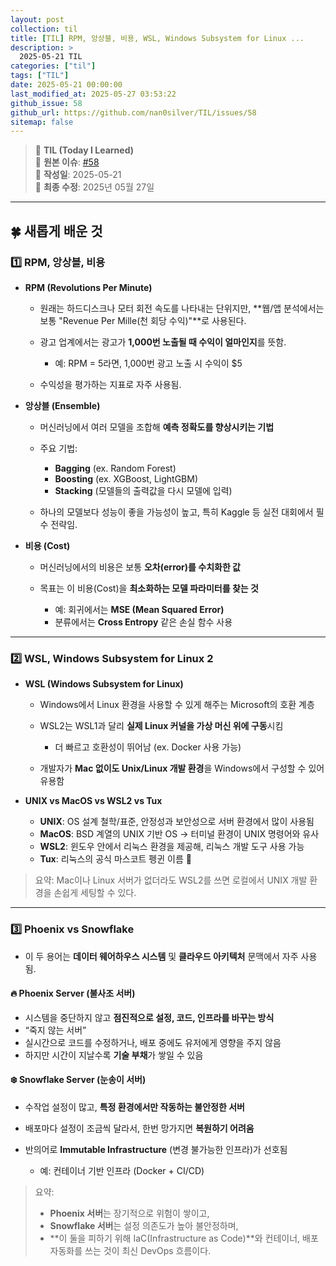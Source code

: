 ```yaml
---
layout: post
collection: til
title: [TIL] RPM, 앙상블, 비용, WSL, Windows Subsystem for Linux ...
description: >
  2025-05-21 TIL
categories: ["til"]
tags: ["TIL"]
date: 2025-05-21 00:00:00
last_modified_at: 2025-05-27 03:53:22
github_issue: 58
github_url: https://github.com/nan0silver/TIL/issues/58
sitemap: false
---
```


> 📝 **TIL (Today I Learned)**  
> 🔗 **원본 이슈**: [#58](https://github.com/nan0silver/TIL/issues/58)  
> 📅 **작성일**: 2025-05-21  
> 🔄 **최종 수정**: 2025년 05월 27일

---

## 🍀 새롭게 배운 것

### 1️⃣ **RPM, 앙상블, 비용**

- **RPM (Revolutions Per Minute)**

  - 원래는 하드디스크나 모터 회전 속도를 나타내는 단위지만, \*\*웹/앱 분석에서는 보통 "Revenue Per Mille(천 회당 수익)"\*\*로 사용된다.
  - 광고 업계에서는 광고가 **1,000번 노출될 때 수익이 얼마인지**를 뜻함.

    - 예: RPM = 5라면, 1,000번 광고 노출 시 수익이 \$5

  - 수익성을 평가하는 지표로 자주 사용됨.

- **앙상블 (Ensemble)**

  - 머신러닝에서 여러 모델을 조합해 **예측 정확도를 향상시키는 기법**
  - 주요 기법:

    - **Bagging** (ex. Random Forest)
    - **Boosting** (ex. XGBoost, LightGBM)
    - **Stacking** (모델들의 출력값을 다시 모델에 입력)

  - 하나의 모델보다 성능이 좋을 가능성이 높고, 특히 Kaggle 등 실전 대회에서 필수 전략임.

- **비용 (Cost)**

  - 머신러닝에서의 비용은 보통 **오차(error)를 수치화한 값**
  - 목표는 이 비용(Cost)을 **최소화하는 모델 파라미터를 찾는 것**

    - 예: 회귀에서는 **MSE (Mean Squared Error)**
    - 분류에서는 **Cross Entropy** 같은 손실 함수 사용

---

### 2️⃣ **WSL, Windows Subsystem for Linux 2**

- **WSL (Windows Subsystem for Linux)**

  - Windows에서 Linux 환경을 사용할 수 있게 해주는 Microsoft의 호환 계층
  - WSL2는 WSL1과 달리 **실제 Linux 커널을 가상 머신 위에 구동**시킴

    - 더 빠르고 호환성이 뛰어남 (ex. Docker 사용 가능)

  - 개발자가 **Mac 없이도 Unix/Linux 개발 환경**을 Windows에서 구성할 수 있어 유용함

- **UNIX vs MacOS vs WSL2 vs Tux**

  - **UNIX**: OS 설계 철학/표준, 안정성과 보안성으로 서버 환경에서 많이 사용됨
  - **MacOS**: BSD 계열의 UNIX 기반 OS → 터미널 환경이 UNIX 명령어와 유사
  - **WSL2**: 윈도우 안에서 리눅스 환경을 제공해, 리눅스 개발 도구 사용 가능
  - **Tux**: 리눅스의 공식 마스코트 펭귄 이름 🐧

> 요약: Mac이나 Linux 서버가 없더라도 WSL2를 쓰면 로컬에서 UNIX 개발 환경을 손쉽게 세팅할 수 있다.

---

### 3️⃣ **Phoenix vs Snowflake**

- 이 두 용어는 **데이터 웨어하우스 시스템** 및 **클라우드 아키텍처** 문맥에서 자주 사용됨.

#### 🔥 Phoenix Server (불사조 서버)

- 시스템을 중단하지 않고 **점진적으로 설정, 코드, 인프라를 바꾸는 방식**
- “죽지 않는 서버”
- 실시간으로 코드를 수정하거나, 배포 중에도 유저에게 영향을 주지 않음
- 하지만 시간이 지날수록 **기술 부채**가 쌓일 수 있음

#### ❄️ Snowflake Server (눈송이 서버)

- 수작업 설정이 많고, **특정 환경에서만 작동하는 불안정한 서버**
- 배포마다 설정이 조금씩 달라서, 한번 망가지면 **복원하기 어려움**
- 반의어로 **Immutable Infrastructure** (변경 불가능한 인프라)가 선호됨

  - 예: 컨테이너 기반 인프라 (Docker + CI/CD)

> 요약:
>
> - **Phoenix 서버**는 장기적으로 위험이 쌓이고,
> - **Snowflake 서버**는 설정 의존도가 높아 불안정하며,
> - \*\*이 둘을 피하기 위해 IaC(Infrastructure as Code)\*\*와 컨테이너, 배포 자동화를 쓰는 것이 최신 DevOps 흐름이다.
